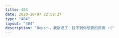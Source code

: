 ```yaml
---
title: 404
date: 2020-10-07 22:59:37
type: "404"
layout: "404"
description: "Oops～，我崩溃了！找不到你想要的页面 :("
---
```

